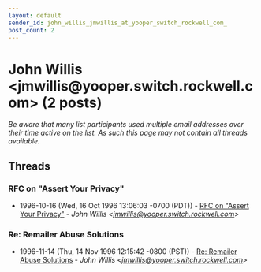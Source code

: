 ```yaml
---
layout: default
sender_id: john_willis_jmwillis_at_yooper_switch_rockwell_com_
post_count: 2
---
```


# John Willis <jmwillis<span>@</span>yooper.switch.rockwell.com> (2 posts)

_Be aware that many list participants used multiple email addresses over their time active on the list. As such this page may not contain all threads available._

## Threads

### RFC on "Assert Your Privacy"
+ 1996-10-16 (Wed, 16 Oct 1996 13:06:03 -0700 (PDT)) - [RFC on "Assert Your Privacy"](/archive/1996/10/be687787028a87d0872dc1661d888e334b2758515f5e047dad5347c3326e7593) - _John Willis \<jmwillis@yooper.switch.rockwell.com\>_

### Re: Remailer Abuse Solutions
+ 1996-11-14 (Thu, 14 Nov 1996 12:15:42 -0800 (PST)) - [Re: Remailer Abuse Solutions](/archive/1996/11/a53c6b5ab2b7fa19ed2ae734a84631e7d1413e86d18830b5ed6d96c9c08dd68b) - _John Willis \<jmwillis@yooper.switch.rockwell.com\>_

